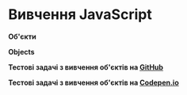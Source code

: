 # Вивчення JavaScript
**Об'єкти**

**Objects**

**Тестові задачі з вивчення об'єктів на [GitHub](https://alexhlv.github.io/DOM/)**

**Тестові задачі з вивчення об'єктів на [Сodepen.io](https://codepen.io/hlv/pen/xxZyPYw)**
